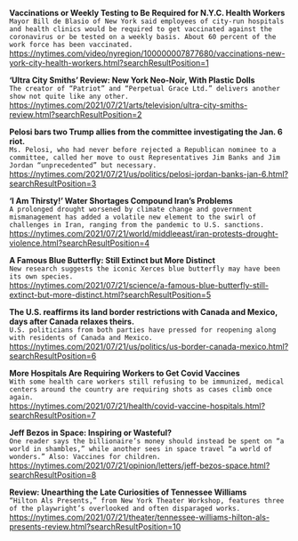 **Vaccinations or Weekly Testing to Be Required for N.Y.C. Health Workers**\
`Mayor Bill de Blasio of New York said employees of city-run hospitals and health clinics would be required to get vaccinated against the coronavirus or be tested on a weekly basis. About 60 percent of the work force has been vaccinated.`\
https://nytimes.com/video/nyregion/100000007877680/vaccinations-new-york-city-health-workers.html?searchResultPosition=1

**‘Ultra City Smiths’ Review: New York Neo-Noir, With Plastic Dolls**\
`The creator of “Patriot” and “Perpetual Grace Ltd.” delivers another show not quite like any other.`\
https://nytimes.com/2021/07/21/arts/television/ultra-city-smiths-review.html?searchResultPosition=2

**Pelosi bars two Trump allies from the committee investigating the Jan. 6 riot.**\
`Ms. Pelosi, who had never before rejected a Republican nominee to a committee, called her move to oust Representatives Jim Banks and Jim Jordan “unprecedented” but necessary.`\
https://nytimes.com/2021/07/21/us/politics/pelosi-jordan-banks-jan-6.html?searchResultPosition=3

**‘I Am Thirsty!’ Water Shortages Compound Iran’s Problems**\
`A prolonged drought worsened by climate change and government mismanagement has added a volatile new element to the swirl of challenges in Iran, ranging from the pandemic to U.S. sanctions.`\
https://nytimes.com/2021/07/21/world/middleeast/iran-protests-drought-violence.html?searchResultPosition=4

**A Famous Blue Butterfly: Still Extinct but More Distinct**\
`New research suggests the iconic Xerces blue butterfly may have been its own species.`\
https://nytimes.com/2021/07/21/science/a-famous-blue-butterfly-still-extinct-but-more-distinct.html?searchResultPosition=5

**The U.S. reaffirms its land border restrictions with Canada and Mexico, days after Canada relaxes theirs.**\
`U.S. politicians from both parties have pressed for reopening along with residents of Canada and Mexico.`\
https://nytimes.com/2021/07/21/us/politics/us-border-canada-mexico.html?searchResultPosition=6

**More Hospitals Are Requiring Workers to Get Covid Vaccines**\
`With some health care workers still refusing to be immunized, medical centers around the country are requiring shots as cases climb once again.`\
https://nytimes.com/2021/07/21/health/covid-vaccine-hospitals.html?searchResultPosition=7

**Jeff Bezos in Space: Inspiring or Wasteful?**\
`One reader says the billionaire’s money should instead be spent on “a world in shambles,” while another sees in space travel “a world of wonders.” Also: Vaccines for children.`\
https://nytimes.com/2021/07/21/opinion/letters/jeff-bezos-space.html?searchResultPosition=8

**Review: Unearthing the Late Curiosities of Tennessee Williams**\
`“Hilton Als Presents,” from New York Theater Workshop, features three of the playwright’s overlooked and often disparaged works.`\
https://nytimes.com/2021/07/21/theater/tennessee-williams-hilton-als-presents-review.html?searchResultPosition=10

